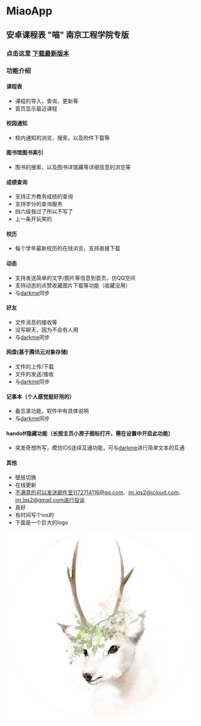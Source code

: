 # MiaoApp
## 安卓课程表 "喵" 南京工程学院专版

### 点击这里 [下载最新版本](http://darkme.cn:8880/android/miao/apk "V 0.1.7")

### 功能介绍
#### 课程表
- 课程的导入，查询，更新等
- 首页显示最近课程
#### 校园通知
- 校内通知的浏览，搜索，以及附件下载等
#### 图书馆图书索引
- 图书的搜索，以及图书详馆藏等详细信息的浏览等
#### 成绩查询
- 支持正方教务成绩的查询
- 支持学分的查询服务
- 四六级我过了所以不写了
- 上一条开玩笑的
#### 校历
- 每个学年最新校历的在线浏览，支持直接下载
#### 动态
- 支持发送简单的文字/图片等信息到首页，仿QQ空间
- 支持动态的点赞收藏图片下载等功能（收藏没用）
- 与[darkme](darkme.cn)同步
#### 好友
- 文件消息的接收等
- 没写聊天，因为不会有人用
- 与[darkme](darkme.cn)同步
#### 网盘(基于腾讯云对象存储)
- 文件的上传/下载
- 文件的发送/接收
- 与[darkme](darkme.cn)同步
#### 记事本（个人感觉挺好用的）
- 备忘录功能，软件中有具体说明
- 与[darkme](darkme.cn)同步
#### handoff隐藏功能（长按主页小房子图标打开，需在设置中开启此功能）
- 突发奇想所写，模仿IOS连续互通功能，可与[darkme](darkme.cn)进行简单文本的互通
#### 其他
- 壁纸切换
- 在线更新
- 不满意的可以发送邮件至1172714116@qq.com、im.lqs2@icloud.com、im.lqs2@gmail.com进行投诉
- 真好
- 有时间写个ios的
- 下面是一个巨大的logo

![喵](./app/src/main/res/drawable/default_head.png "miao-logo")

